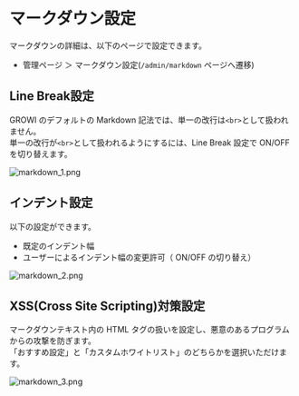 # マークダウン設定

マークダウンの詳細は、以下のページで設定できます。  

- 管理ページ ＞ マークダウン設定(`/admin/markdown` ページへ遷移)

## Line Break設定

GROWI のデフォルトの Markdown 記法では、単一の改行は`<br>`として扱われません。  
単一の改行が`<br>`として扱われるようにするには、Line Break 設定で ON/OFF を切り替えます。

<img :src="$withBase('/assets/images/ja/markdown_1.png')" alt="markdown_1.png">

## インデント設定

以下の設定ができます。

- 既定のインデント幅
- ユーザーによるインデント幅の変更許可（ ON/OFF の切り替え）

<img :src="$withBase('/assets/images/ja/markdown_2.png')" alt="markdown_2.png">

## XSS(Cross Site Scripting)対策設定

マークダウンテキスト内の HTML タグの扱いを設定し、悪意のあるプログラムからの攻撃を防ぎます。  
「おすすめ設定」と「カスタムホワイトリスト」のどちらかを選択いただけます。

<img :src="$withBase('/assets/images/ja/markdown_3.png')" alt="markdown_3.png">

